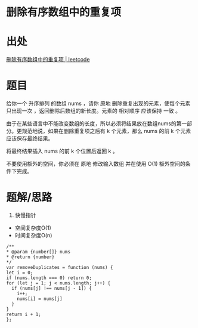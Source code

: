 # 删除有序数组中的重复项

# 出处

[删除有序数组中的重复项 | leetcode](https://leetcode-cn.com/problems/remove-duplicates-from-sorted-array/)

# 题目
给你一个 升序排列 的数组 nums ，请你 原地 删除重复出现的元素，使每个元素 只出现一次 ，返回删除后数组的新长度。元素的 相对顺序 应该保持 一致 。

由于在某些语言中不能改变数组的长度，所以必须将结果放在数组nums的第一部分。更规范地说，如果在删除重复项之后有 k 个元素，那么 nums 的前 k 个元素应该保存最终结果。

将最终结果插入 nums 的前 k 个位置后返回 k 。

不要使用额外的空间，你必须在 原地 修改输入数组 并在使用 O(1) 额外空间的条件下完成。


# 题解/思路

1. 快慢指针
  - 空间复杂度O(1)
  - 时间复杂度O(n)
  ```
/**
 * @param {number[]} nums
 * @return {number}
 */
var removeDuplicates = function (nums) {
  let i = 0;
  if (nums.length === 0) return 0;
  for (let j = 1; j < nums.length; j++) {
    if (nums[j] !== nums[j - 1]) {
      i++;
      nums[i] = nums[j]
    }
  }
  return i + 1;
};
  ````
